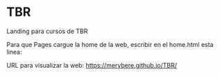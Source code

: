 # TBR
Landing para cursos de TBR

Para que Pages cargue la home de la web, escribir en el home.html esta linea:
<!-- <meta http-equiv="Refresh" content="2; url=TBR/home.html"> -->

URL para visualizar la web: https://merybere.github.io/TBR/
